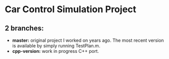 # Car Control Simulation Project

## 2 branches:
- **master:** original project I worked on years ago.
The most recent version is available by simply running TestPlan.m.
- **cpp-version:** work in progress C++ port.

